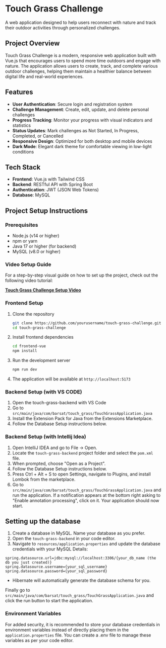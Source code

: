 # Touch Grass Challenge

A web application designed to help users reconnect with nature and track their outdoor activities through personalized challenges.

## Project Overview

Touch Grass Challenge is a modern, responsive web application built with Vue.js that encourages users to spend more time outdoors and engage with nature. The application allows users to create, track, and complete various outdoor challenges, helping them maintain a healthier balance between digital life and real-world experiences.

## Features

- **User Authentication**: Secure login and registration system
- **Challenge Management**: Create, edit, update, and delete personal challenges
- **Progress Tracking**: Monitor your progress with visual indicators and statistics
- **Status Updates**: Mark challenges as Not Started, In Progress, Completed, or Cancelled
- **Responsive Design**: Optimized for both desktop and mobile devices
- **Dark Mode**: Elegant dark theme for comfortable viewing in low-light conditions

## Tech Stack

- **Frontend**: Vue.js with Tailwind CSS
- **Backend**: RESTful API with Spring Boot
- **Authentication**: JWT (JSON Web Tokens)
- **Database**: MySQL

## Project Setup Instructions

### Prerequisites

- Node.js (v14 or higher)
- npm or yarn
- Java 17 or higher (for backend)
- MySQL (v8.0 or higher)

### Video Setup Guide

For a step-by-step visual guide on how to set up the project, check out the following video tutorial:

[**Touch Grass Challenge Setup Video**](https://youtu.be/SM26sIJaRMs?si=GfAg6G6cQv3MUPkp)


### Frontend Setup

1. Clone the repository
   ```bash
   git clone https://github.com/yourusername/touch-grass-challenge.git
   cd touch-grass-challenge
   ```

2. Install frontend dependencies
   ```bash
   cd frontend-vue
   npm install
   ```

3. Run the development server
   ```bash
   npm run dev
   ```

4. The application will be available at `http://localhost:5173`

### Backend Setup (with VS CODE) 

1. Open the touch-grass-backend with VS Code
2. Go to `src/main/java/com/barsat/touch_grass/TouchGrassApplication.java`
3. Install the Extension Pack for Java from the Extensions Marketplace.
4. Follow the Database Setup instructions below.

### Backend Setup (with Intellij Idea)
1. Open IntelliJ IDEA and go to File → Open.
2. Locate the `touch-grass-backend` project folder and select the `pom.xml` file.
3. When prompted, choose "Open as a Project".
4. Follow the Database Setup instructions below.
5. Press Ctrl + Alt + S to open Settings, navigate to Plugins, and install Lombok from the marketplace.
7. Go to `src/main/java/com/barsat/touch_grass/TouchGrassApplication.java` and run the application. If a notification appears at the bottom right asking to "Enable annotation processing", click on it. Your application should now start.

## Setting up the database
1. Create a database in MySQL. Name your database as you prefer.
2. Open the `touch-grass-backend` in your code editor.
3. Navigate to `resources/application.properties` and update the database credentials with your MySQL Details:
```
spring.datasource.url=jdbc:mysql://localhost:3306/{your_db_name (the db you just created)} 
spring.datasource.username={your_sql_username}
spring.datasource.password={your_sql_password}
```
* Hibernate will automatically generate the database schema for you.

 Finally go to `src/main/java/com/barsat/touch_grass/TouchGrassApplication.java` and click the run button to start the application.

### Environment Variables
For added security, it is recommended to store your database credentials in environment variables instead of directly placing them in the `application.properties` file. You can create a .env file to manage these variables as per your code editor.
